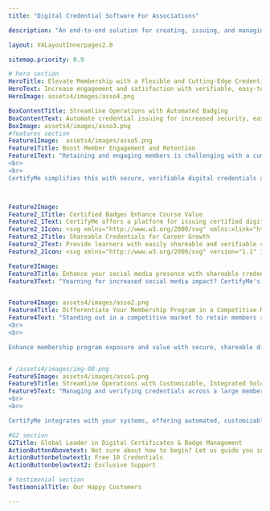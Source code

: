 ```yaml
---
title: "Digital Credential Software For Associations"

description: "An end-to-end solution for creating, issuing, and managing certificates and badges for associations and communities."

layout: V4LayoutInnerpages2.0

sitemap.priority: 0.9

# hero section
HeroTitle: Elevate Membership with a Flexible and Cutting-Edge Credentialing Solution
HeroText: Increase engagement and satisfaction with verifiable, easy-to-use digital credentials for your members.
HeroImage: assets4/images/asso4.png

BoxContentTitle: Streamline Operations with Automated Badging
BoxContentText: Automate credential issuing for increased security, easy progress tracking, and scalable programs. Integrate seamlessly with your LMS to ensure user-friendly functionality and member satisfaction.
BoxImage: assets4/images/asso3.png
#features section
Feature1Image:  assets4/images/asso5.png
Feature1Title: Boost Member Engagement and Retention
Feature1Text: "Retaining and engaging members is challenging with a cumbersome credentialing process. 
<br>
<br>
CertifyMe simplifies this with secure, verifiable digital credentials and customizable badges, encouraging renewals and boosting satisfaction through recognized achievements."



Feature2Image: 
Feature2_1Title: Certified Badges Enhance Course Value
Feature2_1Text: CertifyMe offers a platform for issuing certified digital badges and certificates, enhancing the value of course completions and motivating learners.
Feature2_1Icon: <svg xmlns="http://www.w3.org/2000/svg" xmlns:xlink="http://www.w3.org/1999/xlink" img width="50px" version="1.1" x="0px" y="0px" viewBox="0 0 512 640" style="enable-background:new 0 0 512 512;" xml:space="preserve"><g><path d="M329.81,29.45c83.59,0,151.34,67.75,151.34,151.34c0,71.01-49.18,131.58-116.76,147.37l-2.86,67.95   c-0.09,2.66-2.3,4.79-4.96,4.79h-53.49c-2.81,0-5.07-2.61-4.99-5.19l-2.83-67.55c-67.58-15.79-116.76-76.37-116.76-147.37   C178.5,97.19,246.25,29.45,329.81,29.45L329.81,29.45z M327.12,412.94c0-6.6,10.01-6.6,10.01,0v47.4c0,2.75-2.24,4.99-4.99,4.99   h-111c-6.58,0-6.58-10.01,0-10.01h105.99V412.94z M79.14,269.54c0,6.58-10.01,6.58-10.01,0v-87c0-2.78,2.24-5.02,4.99-5.02h90.6   c6.6,0,6.6,10.01,0,10.01H79.14V269.54z M303.33,282.69h52.98l4.28-102.64c0.09-4.39,5.47-6.63,8.59-3.4l26.76,27.81   c19.16,19.93,50-9.18,30.56-29.4l-81.38-84.59c-8.14-8.45-22.45-8.48-30.59,0l-81.38,84.59c-19.45,20.21,11.4,49.32,30.56,29.4   l26.76-27.81c2.98-3.12,8.39-1.16,8.56,3.26L303.33,282.69z M355.89,292.7h-52.13l1.42,34.13h49.29L355.89,292.7z M354.05,336.83   H305.6l1.11,26.11h46.23L354.05,336.83z M352.54,372.95h-45.44l0.77,17.94h43.91L352.54,372.95z M364.82,317.76   c61.8-15.73,106.36-71.66,106.36-136.97c0-78.07-63.3-141.34-141.36-141.34c-78.04,0-141.34,63.27-141.34,141.34   c0,65.31,44.56,121.24,106.36,136.97l-5.27-125.8l-18.65,19.42c-28.37,29.48-73.56-13.49-44.93-43.23l81.35-84.56   c12.08-12.59,32.91-12.56,44.99,0l81.35,84.56c28.63,29.74-16.55,72.71-44.93,43.23l-18.65-19.42L364.82,317.76z M244.03,353.93   c-0.23-2.52-2.38-4.51-4.96-4.51h-18.4c-1.76-6.12-4.22-12.02-7.31-17.57l13.01-13.04c1.67-1.67,1.96-4.34,0.57-6.35   c-7.34-10.66-16.41-19.76-27.04-27.16c-1.96-1.59-4.85-1.47-6.69,0.34l-13.01,13.01c-5.56-3.09-11.45-5.53-17.57-7.28l-0.03-18.4   c0-2.38-1.67-4.48-4.08-4.9c-12.84-2.35-25.88-2.35-38.72,0c-2.41,0.43-4.08,2.52-4.08,4.9v18.4c-6.12,1.76-12.02,4.2-17.6,7.28   L85.1,285.64c-1.81-1.81-4.73-1.93-6.69-0.34c-10.63,7.4-19.7,16.5-27.04,27.16c-1.39,2.01-1.11,4.68,0.57,6.35l13.01,13.04   c-3.09,5.56-5.53,11.45-7.31,17.57H39.26c-2.61,0-4.73,1.98-4.99,4.51c-2.27,12.56-2.27,25.34,0,37.9   c0.26,2.52,2.38,4.51,4.99,4.51h18.37c1.79,6.12,4.22,12.02,7.31,17.57l-13.01,13.04c-1.67,1.64-1.96,4.34-0.57,6.35   c7.34,10.66,16.41,19.76,27.04,27.13c1.96,1.62,4.88,1.5,6.69-0.31l13.01-13.01c5.58,3.09,11.48,5.53,17.6,7.29v18.4   c0,2.35,1.67,4.45,4.08,4.9c12.84,2.35,25.88,2.35,38.72,0c2.41-0.45,4.08-2.55,4.08-4.9l0.03-18.4c6.12-1.76,12.02-4.2,17.57-7.29   l13.01,13.01c1.84,1.81,4.73,1.93,6.69,0.31c10.63-7.37,19.7-16.47,27.04-27.13c1.39-2.01,1.11-4.71-0.57-6.35l-13.01-13.04   c3.09-5.56,5.56-11.45,7.31-17.57h18.4c2.58,0,4.73-1.98,4.96-4.51C246.3,379.27,246.3,366.48,244.03,353.93L244.03,353.93z    M234.82,386.33h-18c-2.27,0-4.31,1.56-4.85,3.85c-1.81,7.6-4.79,14.91-8.87,21.57c-1.45,1.96-1.28,4.73,0.48,6.52L216.31,431   c-5.41,7.14-11.88,13.61-19.02,19.02l-12.76-12.7c-1.59-1.62-4.14-1.96-6.12-0.71c-6.69,4.11-14.06,7.17-21.69,9.01   c-2.35,0.43-4.11,2.47-4.11,4.9v18c-8.82,1.25-18.11,1.25-26.93,0v-18c0-2.44-1.76-4.48-4.08-4.9c-7.65-1.84-15.02-4.9-21.69-9.01   c-2.01-1.25-4.56-0.91-6.15,0.71l-12.73,12.7c-7.17-5.41-13.63-11.88-19.05-19.02l12.73-12.73c1.79-1.79,1.96-4.56,0.48-6.52   c-4.05-6.66-7.03-13.97-8.84-21.57c-0.54-2.3-2.61-3.85-4.88-3.85h-18c-1.22-8.73-1.22-18.17,0-26.9h18c2.27,0,4.34-1.56,4.88-3.85   c1.81-7.6,4.79-14.91,8.84-21.6c1.47-1.96,1.3-4.73-0.48-6.49l-12.73-12.73c5.41-7.17,11.88-13.63,19.05-19.05l12.73,12.73   c1.59,1.59,4.14,1.96,6.15,0.71c6.66-4.11,14.03-7.17,21.69-9.01c2.32-0.43,4.08-2.47,4.08-4.9v-18.03   c8.82-1.22,18.11-1.22,26.93,0v18.03c0,2.44,1.76,4.48,4.11,4.9c7.63,1.84,15,4.9,21.69,9.01c1.98,1.25,4.54,0.88,6.12-0.71   l12.76-12.73c7.14,5.41,13.61,11.88,19.02,19.05l-12.73,12.73c-1.76,1.76-1.93,4.54-0.48,6.49c4.08,6.69,7.06,14,8.87,21.6   c0.54,2.3,2.58,3.85,4.85,3.85h18C236.07,368.24,236.07,377.51,234.82,386.33L234.82,386.33z M183.68,372.86   c0,24.6-19.93,44.53-44.53,44.53c-24.58,0-44.5-19.93-44.5-44.53c0-24.58,19.93-44.5,44.5-44.5   C163.76,328.36,183.68,348.29,183.68,372.86L183.68,372.86z M173.68,372.86c0-19.05-15.45-34.5-34.53-34.5s-34.53,15.45-34.53,34.5   c0,19.08,15.45,34.53,34.53,34.53S173.68,391.94,173.68,372.86L173.68,372.86z"/></g></svg>
Feature2_2Title: Shareable Credentials for Career Growth
Feature2_2Text: Provide learners with easily shareable and verifiable credentials to help them advance their careers and showcase their achievements.
Feature2_2Icon: <svg xmlns="http://www.w3.org/2000/svg" version="1.1" img width="50px" viewBox="-5.0 -10.0 110.0 135.0"><path d="m47.074 8.2695-11.051 10.5h9.3789c0.92188 0 1.6719-0.75 1.6719-1.6719zm-26.855 42.426h12.336c2.0859 0 3.7891 1.6992 3.7891 3.7891v12.23c0 2.0859-1.6992 3.7891-3.7891 3.7891h-12.336c-2.082 0-3.7812-1.6992-3.7812-3.7891v-12.23c0-2.0898 1.6992-3.7891 3.7812-3.7891zm12.336 1.9531h-12.336c-1 0-1.8281 0.82422-1.8281 1.832v12.23c0 1.0078 0.82422 1.832 1.8281 1.832h12.336c1.0078 0 1.832-0.82422 1.832-1.832v-12.23c-0.003907-1.0039-0.82422-1.832-1.832-1.832zm-13.211-27.148c1.6602 0 3.0859 1.125 3.5078 2.6875h9.7578v-8.4375c0-0.25391 0.10547-0.50781 0.30469-0.70312l14.422-13.703c0.17969-0.19531 0.42969-0.32031 0.71875-0.32031h39.578c3.3984 0 6.1719 2.7812 6.1719 6.1719v59.148c0 3.3945-2.7734 6.168-6.1719 6.168h-8.4609l-12.594 14.781c-0.14844 0.19531-0.37109 0.33203-0.63672 0.37109l-8.6797 1.2812v-0.007812c-0.58203 0.085938-1.1094-0.35938-1.1133-0.95312l-0.10938-8.7266c-0.015624-0.24219 0.0625-0.49219 0.22656-0.69141l5.1641-6.0547h-14.57v9.3945c0 3.9102-3.1992 7.1094-7.1094 7.1094l-26.727-0.003906c-3.9141 0-7.1094-3.1992-7.1094-7.1094v-50.609c0-3.9141 3.1953-7.1094 7.1094-7.1094h2.8047c0.42578-1.5586 1.8516-2.6836 3.5156-2.6836zm3.5 4.6406c-0.75 2.6484-4.1016 3.543-6.0742 1.5742-0.42969-0.42969-0.75-0.96875-0.92578-1.5742h-2.8203c-2.8359 0-5.1602 2.3203-5.1602 5.1562v0.32812h37.039v-0.32812c0-2.8359-2.3203-5.1562-5.1562-5.1562zm-2.3125-2.1953c-1.0547-1.0547-2.875-0.30469-2.875 1.1953 0 1.4922 1.8164 2.25 2.875 1.1875 0.66016-0.65625 0.66016-1.7227 0-2.3828zm-12.789-10.406c-0.91406 0.91016-2.293-0.46875-1.3828-1.3789 7.1719-7.1719 18.797-7.1719 25.965 0 0.91016 0.91016-0.46875 2.2891-1.3828 1.3789-6.4062-6.4062-16.793-6.4062-23.199 0zm3.6094 3.6094c-0.91016 0.91406-2.293-0.46875-1.3828-1.3789 5.1758-5.1758 13.57-5.1758 18.746 0 0.91016 0.91016-0.47656 2.293-1.3828 1.3789-4.4102-4.4141-11.566-4.4141-15.98 0zm3.5391 3.543c-0.91016 0.91016-2.2891-0.46875-1.3789-1.3789 3.2227-3.2227 8.4375-3.2227 11.66 0 0.91016 0.91016-0.46875 2.2891-1.3789 1.3789-2.457-2.457-6.4414-2.457-8.9023 0zm57.422 47.082 4.8359 4.1172 2.3359-2.7461-7.3164-6.2266-2.3438 2.7422zm-0.52344 2.1172-10.18 11.945 4.0859 3.4805 10.18-11.945zm-12.188 12.797-1.5938-1.3555 0.070313 5.5156 5.4609-0.80469zm0.52344-2.1172 10.18-11.945-1.7422-1.4844-10.18 11.945zm13.305-19.137 7.3164 6.2344 0.92188-1.0781c4.0781-4.7891-3.2266-11.031-7.3203-6.2266zm-10.34 9.1172 9.7734-11.461c3.5742-4.1953 9.1484-2.4375 11.203 1.4688 1.1328 2.1562 1.1484 4.8594-0.92969 7.2969l-2.2969 2.6953h6.793c2.3203 0 4.2188-1.8984 4.2188-4.2109v-59.145c0-2.3203-1.8984-4.2188-4.2188-4.2188h-38.602v10.125c0 1.9922-1.625 3.625-3.625 3.625h-10.84v7.457h5.1875c3.9102 0 7.1094 3.1953 7.1094 7.1094v39.258l16.227 0.003907zm-10.938-7.793c-1.2852 0-1.2852-1.9531 0-1.9531h14.414c1.2852 0 1.2852 1.9531 0 1.9531zm0-7.0312c-1.2852 0-1.2852-1.9531 0-1.9531h31.641c1.2852 0 1.2852 1.9531 0 1.9531zm0-7.0312c-1.2852 0-1.2852-1.9531 0-1.9531h31.641c1.2852 0 1.2852 1.9531 0 1.9531zm4.3906-19.359c0.23828-1.2617 2.1562-0.89844 1.9141 0.36719-0.51953 2.707-0.75 5.9297-0.8125 8.8203h11.18c-0.0625-2.8906-0.28906-6.1094-0.80859-8.8203-0.24219-1.2617 1.6719-1.625 1.9141-0.36719 0.55469 2.8789 0.78125 6.125 0.83984 9.2109 1.8672 0.015625 2.0586-0.50391 2.2656-2.3203 0.38672-3.5039 0.75781-7.5625-2.3594-10.062-3.6172-2.9062-11.32-2.9062-14.945 0-3.1172 2.4961-2.7461 6.5547-2.3516 10.062 0.20312 1.832 0.40234 2.3477 2.3125 2.3203 0.066406-3.0703 0.29688-6.3438 0.85156-9.2109zm13.527 11.137h-13.723c-1.8828 0.11719-3.0117-0.20312-3.7656-0.92969-0.76562-0.74219-0.99219-1.7578-1.1406-3.0938-0.46484-4.1797-0.73047-8.7422 3.0703-11.797 1.1406-0.91406 2.5938-1.5898 4.1875-2.0234-4.3789-2.875-5.0312-9.0547-1.3203-12.766 3.2344-3.2266 8.4688-3.2266 11.699 0 3.7188 3.7188 3.0625 9.9102-1.3281 12.777 4.1133 1.1328 6.6992 3.6562 7.3242 7.7578 0.3125 2.0312 0.10938 4.1328-0.10547 6.0547-0.14844 1.3359-0.38281 2.3516-1.1484 3.0938-0.74219 0.71875-1.875 1.0391-3.75 0.92578zm-2.3672-29.23c-2.4688-2.4688-6.4727-2.4688-8.9375 0-2.4688 2.4609-2.4688 6.4688 0 8.9375 2.4609 2.4609 6.4688 2.4609 8.9375 0 2.4648-2.4727 2.4648-6.4766 0-8.9375zm-43.406 73.938c-1.2891 0-1.2891-1.9531 0-1.9531h4.1797c1.2852 0 1.2852 1.9531 0 1.9531zm20.609-51.605h-37.039v46.047h37.039zm0 48h-37.039v0.32812c0 2.8359 2.3281 5.1562 5.1602 5.1562h26.727c2.8359 0 5.1562-2.3203 5.1562-5.1562z"/></svg>

Feature3Image: 
Feature3Title: Enhance your social media presence with shareable credentials
Feature3Text: "Yearning for increased social media impact? CertifyMe's digital certification platform lets you create shareable digital credentials. Use these branded badges and certificates to showcase achievements and engage a larger audience on social media."


Feature4Image: assets4/images/asso2.png
Feature4Title: Differentiate Your Membership Program in a Competitive Market
Feature4Text: "Standing out in a competitive market to retain members requires a unique and valuable membership offering.
<br>
<br>

Enhance membership program exposure and value with secure, shareable digital credentials, which are great for social media and professional network promotion, attracting new members more effectively."


# /assets4/images/img-08.png
Feature5Image: assets4/images/asso1.png
Feature5Title: Streamline Operations with Customizable, Integrated Solutions
Feature5Text: "Managing and verifying credentials across a large membership base can be time-consuming and error-prone.
<br>
<br>

CertifyMe integrates with your systems, offering automated, customizable credential management, reducing administrative workload, enhancing member experiences, and driving program growth."

#G2 section
G2Title: Global Leader in Digital Certificates & Badge Management
ActionButtonAbovetext: Not sure about how to begin? Let us guide you in the right direction!
ActionButtonbelowtext1: Free 10 Credentials
ActionButtonbelowtext2: Exclusive Support

# testimonial section
TestimonialTitle: Our Happy Customers

---
```

